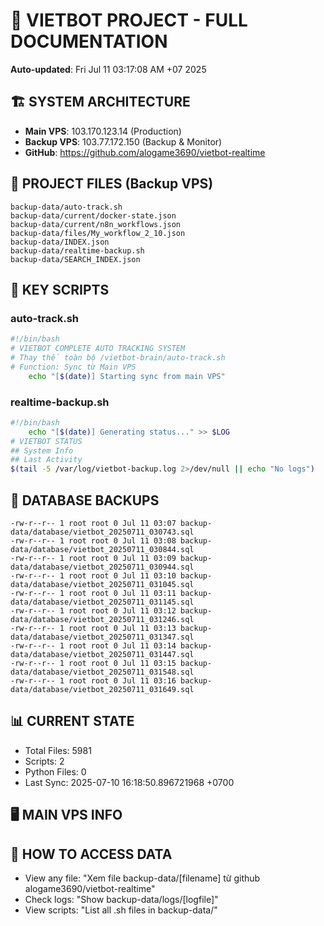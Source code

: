 # 🤖 VIETBOT PROJECT - FULL DOCUMENTATION
**Auto-updated**: Fri Jul 11 03:17:08 AM +07 2025

## 🏗️ SYSTEM ARCHITECTURE
- **Main VPS**: 103.170.123.14 (Production)
- **Backup VPS**: 103.77.172.150 (Backup & Monitor)
- **GitHub**: https://github.com/alogame3690/vietbot-realtime

## 📁 PROJECT FILES (Backup VPS)
```
backup-data/auto-track.sh
backup-data/current/docker-state.json
backup-data/current/n8n_workflows.json
backup-data/files/My_workflow_2_10.json
backup-data/INDEX.json
backup-data/realtime-backup.sh
backup-data/SEARCH_INDEX.json
```

## 🔧 KEY SCRIPTS
### auto-track.sh
```bash
#!/bin/bash
# VIETBOT COMPLETE AUTO TRACKING SYSTEM
# Thay thế toàn bộ /vietbot-brain/auto-track.sh
# Function: Sync từ Main VPS
    echo "[$(date)] Starting sync from main VPS"
```
### realtime-backup.sh
```bash
#!/bin/bash
    echo "[$(date)] Generating status..." >> $LOG
# VIETBOT STATUS
## System Info
## Last Activity
$(tail -5 /var/log/vietbot-backup.log 2>/dev/null || echo "No logs")
```

## 💾 DATABASE BACKUPS
```
-rw-r--r-- 1 root root 0 Jul 11 03:07 backup-data/database/vietbot_20250711_030743.sql
-rw-r--r-- 1 root root 0 Jul 11 03:08 backup-data/database/vietbot_20250711_030844.sql
-rw-r--r-- 1 root root 0 Jul 11 03:09 backup-data/database/vietbot_20250711_030944.sql
-rw-r--r-- 1 root root 0 Jul 11 03:10 backup-data/database/vietbot_20250711_031045.sql
-rw-r--r-- 1 root root 0 Jul 11 03:11 backup-data/database/vietbot_20250711_031145.sql
-rw-r--r-- 1 root root 0 Jul 11 03:12 backup-data/database/vietbot_20250711_031246.sql
-rw-r--r-- 1 root root 0 Jul 11 03:13 backup-data/database/vietbot_20250711_031347.sql
-rw-r--r-- 1 root root 0 Jul 11 03:14 backup-data/database/vietbot_20250711_031447.sql
-rw-r--r-- 1 root root 0 Jul 11 03:15 backup-data/database/vietbot_20250711_031548.sql
-rw-r--r-- 1 root root 0 Jul 11 03:16 backup-data/database/vietbot_20250711_031649.sql
```

## 📊 CURRENT STATE
- Total Files: 5981
- Scripts: 2
- Python Files: 0
- Last Sync: 2025-07-10 16:18:50.896721968 +0700

## 🖥️ MAIN VPS INFO


## 🚨 HOW TO ACCESS DATA
- View any file: "Xem file backup-data/[filename] từ github alogame3690/vietbot-realtime"
- Check logs: "Show backup-data/logs/[logfile]"
- View scripts: "List all .sh files in backup-data/"
